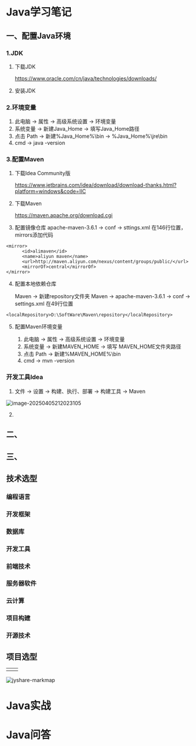 # Java学习笔记

## 一、配置Java环境

### 1.JDK

1. 下载JDK

    https://www.oracle.com/cn/java/technologies/downloads/

2. 安装JDK

### 2.环境变量

1. 此电脑 -> 属性 -> 高级系统设置 -> 环境变量
2. 系统变量 -> 新建Java_Home -> 填写Java_Home路径
3. 点击 Path -> 新建%Java_Home%\bin -> %Java_Home%\jre\bin
4. cmd -> java -version

### 3.配置Maven

1. 下载Idea Community版

    https://www.jetbrains.com/idea/download/download-thanks.html?platform=windows&code=IIC

2. 下载Maven

   https://maven.apache.org/download.cgi

3. 配置镜像仓库
   apache-maven-3.6.1 -> conf -> sttings.xml
   在146行位置，mirrors添加代码

```
<mirror>
      <id>alimaven</id>
      <name>aliyun maven</name>
      <url>http://maven.aliyun.com/nexus/content/groups/public/</url>
      <mirrorOf>central</mirrorOf>        
</mirror>
```

4. 配置本地依赖仓库

   Maven -> 新建repository文件夹
   Maven -> apache-maven-3.6.1 -> conf -> settings.xml
   在49行位置 

```
<localRepository>D:\SoftWare\Maven\repository</localRepository>
```

5. 配置Maven环境变量

   1. 此电脑 -> 属性 -> 高级系统设置 -> 环境变量
   2. 系统变量 -> 新建MAVEN_HOME -> 填写 MAVEN_HOME文件夹路径
   3. 点击 Path -> 新建%MAVEN_HOME%\bin
   4. cmd -> mvn -version

### 开发工具Idea

1. 文件 -> 设置 -> 构建、执行、部署 -> 构建工具 -> Maven

![image-20250405212023105](https://image.dingjm.top/course/image-20250405212023105.png)

2. 

## 二、

## 三、



## 技术选型

### 编程语言

### 开发框架

### 数据库

### 开发工具

### 前端技术

### 服务器软件

### 云计算

### 项目构建

### 开源技术


## 项目选型

|      |      |
| ---- | ---- |
|      |      |



![jyshare-markmap](https://image.dingjm.top/course/jyshare-markmap.png)

# Java实战



# Java问答

